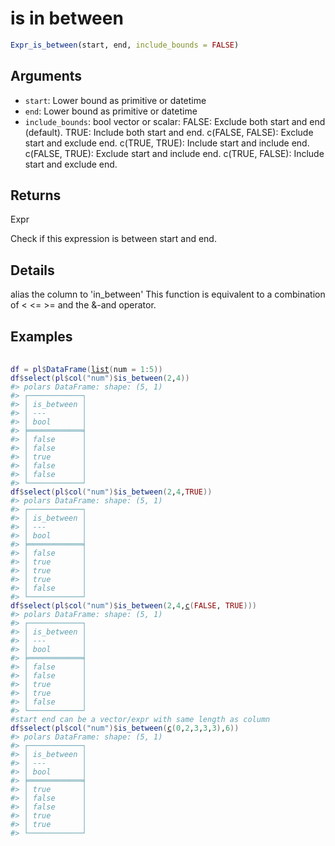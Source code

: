 # is in between

```r
Expr_is_between(start, end, include_bounds = FALSE)
```

## Arguments

- `start`: Lower bound as primitive or datetime
- `end`: Lower bound as primitive or datetime
- `include_bounds`: bool vector or scalar: FALSE: Exclude both start and end (default). TRUE: Include both start and end. c(FALSE, FALSE): Exclude start and exclude end. c(TRUE, TRUE): Include start and include end. c(FALSE, TRUE): Exclude start and include end. c(TRUE, FALSE): Include start and exclude end.

## Returns

Expr

Check if this expression is between start and end.

## Details

alias the column to 'in_between' This function is equivalent to a combination of < <= >= and the &-and operator.

## Examples

<pre class='r-example'> <code> <span class='r-in'><span></span></span>
<span class='r-in'><span><span class='va'>df</span> <span class='op'>=</span> <span class='va'>pl</span><span class='op'>$</span><span class='fu'>DataFrame</span><span class='op'>(</span><span class='fu'><a href='https://rdrr.io/r/base/list.html'>list</a></span><span class='op'>(</span>num <span class='op'>=</span> <span class='fl'>1</span><span class='op'>:</span><span class='fl'>5</span><span class='op'>)</span><span class='op'>)</span></span></span>
<span class='r-in'><span><span class='va'>df</span><span class='op'>$</span><span class='fu'>select</span><span class='op'>(</span><span class='va'>pl</span><span class='op'>$</span><span class='fu'>col</span><span class='op'>(</span><span class='st'>"num"</span><span class='op'>)</span><span class='op'>$</span><span class='fu'>is_between</span><span class='op'>(</span><span class='fl'>2</span>,<span class='fl'>4</span><span class='op'>)</span><span class='op'>)</span></span></span>
<span class='r-out co'><span class='r-pr'>#&gt;</span> polars DataFrame: shape: (5, 1)</span>
<span class='r-out co'><span class='r-pr'>#&gt;</span> ┌────────────┐</span>
<span class='r-out co'><span class='r-pr'>#&gt;</span> │ is_between │</span>
<span class='r-out co'><span class='r-pr'>#&gt;</span> │ ---        │</span>
<span class='r-out co'><span class='r-pr'>#&gt;</span> │ bool       │</span>
<span class='r-out co'><span class='r-pr'>#&gt;</span> ╞════════════╡</span>
<span class='r-out co'><span class='r-pr'>#&gt;</span> │ false      │</span>
<span class='r-out co'><span class='r-pr'>#&gt;</span> │ false      │</span>
<span class='r-out co'><span class='r-pr'>#&gt;</span> │ true       │</span>
<span class='r-out co'><span class='r-pr'>#&gt;</span> │ false      │</span>
<span class='r-out co'><span class='r-pr'>#&gt;</span> │ false      │</span>
<span class='r-out co'><span class='r-pr'>#&gt;</span> └────────────┘</span>
<span class='r-in'><span><span class='va'>df</span><span class='op'>$</span><span class='fu'>select</span><span class='op'>(</span><span class='va'>pl</span><span class='op'>$</span><span class='fu'>col</span><span class='op'>(</span><span class='st'>"num"</span><span class='op'>)</span><span class='op'>$</span><span class='fu'>is_between</span><span class='op'>(</span><span class='fl'>2</span>,<span class='fl'>4</span>,<span class='cn'>TRUE</span><span class='op'>)</span><span class='op'>)</span></span></span>
<span class='r-out co'><span class='r-pr'>#&gt;</span> polars DataFrame: shape: (5, 1)</span>
<span class='r-out co'><span class='r-pr'>#&gt;</span> ┌────────────┐</span>
<span class='r-out co'><span class='r-pr'>#&gt;</span> │ is_between │</span>
<span class='r-out co'><span class='r-pr'>#&gt;</span> │ ---        │</span>
<span class='r-out co'><span class='r-pr'>#&gt;</span> │ bool       │</span>
<span class='r-out co'><span class='r-pr'>#&gt;</span> ╞════════════╡</span>
<span class='r-out co'><span class='r-pr'>#&gt;</span> │ false      │</span>
<span class='r-out co'><span class='r-pr'>#&gt;</span> │ true       │</span>
<span class='r-out co'><span class='r-pr'>#&gt;</span> │ true       │</span>
<span class='r-out co'><span class='r-pr'>#&gt;</span> │ true       │</span>
<span class='r-out co'><span class='r-pr'>#&gt;</span> │ false      │</span>
<span class='r-out co'><span class='r-pr'>#&gt;</span> └────────────┘</span>
<span class='r-in'><span><span class='va'>df</span><span class='op'>$</span><span class='fu'>select</span><span class='op'>(</span><span class='va'>pl</span><span class='op'>$</span><span class='fu'>col</span><span class='op'>(</span><span class='st'>"num"</span><span class='op'>)</span><span class='op'>$</span><span class='fu'>is_between</span><span class='op'>(</span><span class='fl'>2</span>,<span class='fl'>4</span>,<span class='fu'><a href='https://rdrr.io/r/base/c.html'>c</a></span><span class='op'>(</span><span class='cn'>FALSE</span>, <span class='cn'>TRUE</span><span class='op'>)</span><span class='op'>)</span><span class='op'>)</span></span></span>
<span class='r-out co'><span class='r-pr'>#&gt;</span> polars DataFrame: shape: (5, 1)</span>
<span class='r-out co'><span class='r-pr'>#&gt;</span> ┌────────────┐</span>
<span class='r-out co'><span class='r-pr'>#&gt;</span> │ is_between │</span>
<span class='r-out co'><span class='r-pr'>#&gt;</span> │ ---        │</span>
<span class='r-out co'><span class='r-pr'>#&gt;</span> │ bool       │</span>
<span class='r-out co'><span class='r-pr'>#&gt;</span> ╞════════════╡</span>
<span class='r-out co'><span class='r-pr'>#&gt;</span> │ false      │</span>
<span class='r-out co'><span class='r-pr'>#&gt;</span> │ false      │</span>
<span class='r-out co'><span class='r-pr'>#&gt;</span> │ true       │</span>
<span class='r-out co'><span class='r-pr'>#&gt;</span> │ true       │</span>
<span class='r-out co'><span class='r-pr'>#&gt;</span> │ false      │</span>
<span class='r-out co'><span class='r-pr'>#&gt;</span> └────────────┘</span>
<span class='r-in'><span><span class='co'>#start end can be a vector/expr with same length as column</span></span></span>
<span class='r-in'><span><span class='va'>df</span><span class='op'>$</span><span class='fu'>select</span><span class='op'>(</span><span class='va'>pl</span><span class='op'>$</span><span class='fu'>col</span><span class='op'>(</span><span class='st'>"num"</span><span class='op'>)</span><span class='op'>$</span><span class='fu'>is_between</span><span class='op'>(</span><span class='fu'><a href='https://rdrr.io/r/base/c.html'>c</a></span><span class='op'>(</span><span class='fl'>0</span>,<span class='fl'>2</span>,<span class='fl'>3</span>,<span class='fl'>3</span>,<span class='fl'>3</span><span class='op'>)</span>,<span class='fl'>6</span><span class='op'>)</span><span class='op'>)</span></span></span>
<span class='r-out co'><span class='r-pr'>#&gt;</span> polars DataFrame: shape: (5, 1)</span>
<span class='r-out co'><span class='r-pr'>#&gt;</span> ┌────────────┐</span>
<span class='r-out co'><span class='r-pr'>#&gt;</span> │ is_between │</span>
<span class='r-out co'><span class='r-pr'>#&gt;</span> │ ---        │</span>
<span class='r-out co'><span class='r-pr'>#&gt;</span> │ bool       │</span>
<span class='r-out co'><span class='r-pr'>#&gt;</span> ╞════════════╡</span>
<span class='r-out co'><span class='r-pr'>#&gt;</span> │ true       │</span>
<span class='r-out co'><span class='r-pr'>#&gt;</span> │ false      │</span>
<span class='r-out co'><span class='r-pr'>#&gt;</span> │ false      │</span>
<span class='r-out co'><span class='r-pr'>#&gt;</span> │ true       │</span>
<span class='r-out co'><span class='r-pr'>#&gt;</span> │ true       │</span>
<span class='r-out co'><span class='r-pr'>#&gt;</span> └────────────┘</span>
 </code></pre>